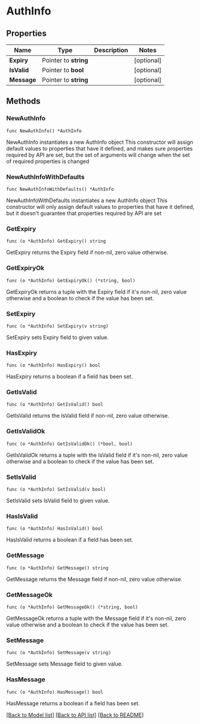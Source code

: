 # AuthInfo

## Properties

Name | Type | Description | Notes
------------ | ------------- | ------------- | -------------
**Expiry** | Pointer to **string** |  | [optional] 
**IsValid** | Pointer to **bool** |  | [optional] 
**Message** | Pointer to **string** |  | [optional] 

## Methods

### NewAuthInfo

`func NewAuthInfo() *AuthInfo`

NewAuthInfo instantiates a new AuthInfo object
This constructor will assign default values to properties that have it defined,
and makes sure properties required by API are set, but the set of arguments
will change when the set of required properties is changed

### NewAuthInfoWithDefaults

`func NewAuthInfoWithDefaults() *AuthInfo`

NewAuthInfoWithDefaults instantiates a new AuthInfo object
This constructor will only assign default values to properties that have it defined,
but it doesn't guarantee that properties required by API are set

### GetExpiry

`func (o *AuthInfo) GetExpiry() string`

GetExpiry returns the Expiry field if non-nil, zero value otherwise.

### GetExpiryOk

`func (o *AuthInfo) GetExpiryOk() (*string, bool)`

GetExpiryOk returns a tuple with the Expiry field if it's non-nil, zero value otherwise
and a boolean to check if the value has been set.

### SetExpiry

`func (o *AuthInfo) SetExpiry(v string)`

SetExpiry sets Expiry field to given value.

### HasExpiry

`func (o *AuthInfo) HasExpiry() bool`

HasExpiry returns a boolean if a field has been set.

### GetIsValid

`func (o *AuthInfo) GetIsValid() bool`

GetIsValid returns the IsValid field if non-nil, zero value otherwise.

### GetIsValidOk

`func (o *AuthInfo) GetIsValidOk() (*bool, bool)`

GetIsValidOk returns a tuple with the IsValid field if it's non-nil, zero value otherwise
and a boolean to check if the value has been set.

### SetIsValid

`func (o *AuthInfo) SetIsValid(v bool)`

SetIsValid sets IsValid field to given value.

### HasIsValid

`func (o *AuthInfo) HasIsValid() bool`

HasIsValid returns a boolean if a field has been set.

### GetMessage

`func (o *AuthInfo) GetMessage() string`

GetMessage returns the Message field if non-nil, zero value otherwise.

### GetMessageOk

`func (o *AuthInfo) GetMessageOk() (*string, bool)`

GetMessageOk returns a tuple with the Message field if it's non-nil, zero value otherwise
and a boolean to check if the value has been set.

### SetMessage

`func (o *AuthInfo) SetMessage(v string)`

SetMessage sets Message field to given value.

### HasMessage

`func (o *AuthInfo) HasMessage() bool`

HasMessage returns a boolean if a field has been set.


[[Back to Model list]](../README.md#documentation-for-models) [[Back to API list]](../README.md#documentation-for-api-endpoints) [[Back to README]](../README.md)


